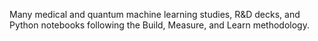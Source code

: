 Many medical and quantum machine learning studies, R&D decks, and Python notebooks following the Build, Measure, and Learn methodology.
